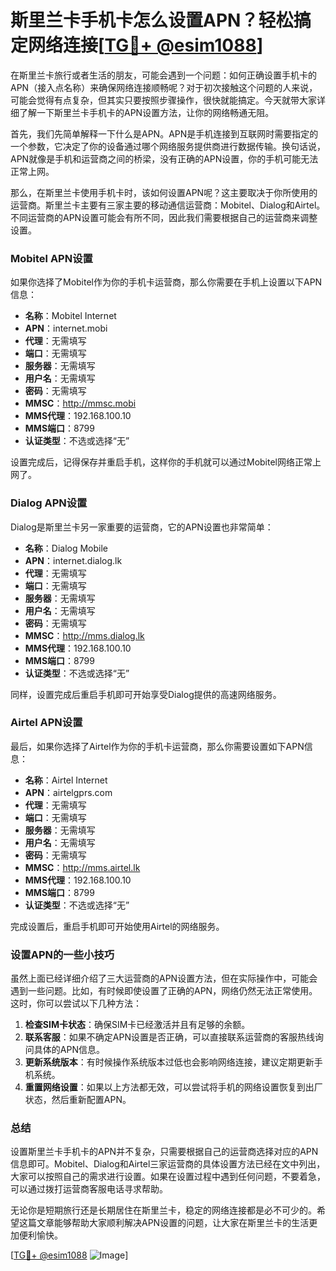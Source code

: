 # 斯里兰卡手机卡怎么设置APN？轻松搞定网络连接[[TG💪+ @esim1088](https://t.me/s/esim1088)]

在斯里兰卡旅行或者生活的朋友，可能会遇到一个问题：如何正确设置手机卡的APN（接入点名称）来确保网络连接顺畅呢？对于初次接触这个问题的人来说，可能会觉得有点复杂，但其实只要按照步骤操作，很快就能搞定。今天就带大家详细了解一下斯里兰卡手机卡的APN设置方法，让你的网络畅通无阻。

首先，我们先简单解释一下什么是APN。APN是手机连接到互联网时需要指定的一个参数，它决定了你的设备通过哪个网络服务提供商进行数据传输。换句话说，APN就像是手机和运营商之间的桥梁，没有正确的APN设置，你的手机可能无法正常上网。

那么，在斯里兰卡使用手机卡时，该如何设置APN呢？这主要取决于你所使用的运营商。斯里兰卡主要有三家主要的移动通信运营商：Mobitel、Dialog和Airtel。不同运营商的APN设置可能会有所不同，因此我们需要根据自己的运营商来调整设置。

### Mobitel APN设置

如果你选择了Mobitel作为你的手机卡运营商，那么你需要在手机上设置以下APN信息：

- **名称**：Mobitel Internet
- **APN**：internet.mobi
- **代理**：无需填写
- **端口**：无需填写
- **服务器**：无需填写
- **用户名**：无需填写
- **密码**：无需填写
- **MMSC**：http://mmsc.mobi
- **MMS代理**：192.168.100.10
- **MMS端口**：8799
- **认证类型**：不选或选择“无”

设置完成后，记得保存并重启手机，这样你的手机就可以通过Mobitel网络正常上网了。

### Dialog APN设置

Dialog是斯里兰卡另一家重要的运营商，它的APN设置也非常简单：

- **名称**：Dialog Mobile
- **APN**：internet.dialog.lk
- **代理**：无需填写
- **端口**：无需填写
- **服务器**：无需填写
- **用户名**：无需填写
- **密码**：无需填写
- **MMSC**：http://mms.dialog.lk
- **MMS代理**：192.168.100.10
- **MMS端口**：8799
- **认证类型**：不选或选择“无”

同样，设置完成后重启手机即可开始享受Dialog提供的高速网络服务。

### Airtel APN设置

最后，如果你选择了Airtel作为你的手机卡运营商，那么你需要设置如下APN信息：

- **名称**：Airtel Internet
- **APN**：airtelgprs.com
- **代理**：无需填写
- **端口**：无需填写
- **服务器**：无需填写
- **用户名**：无需填写
- **密码**：无需填写
- **MMSC**：http://mms.airtel.lk
- **MMS代理**：192.168.100.10
- **MMS端口**：8799
- **认证类型**：不选或选择“无”

完成设置后，重启手机即可开始使用Airtel的网络服务。

### 设置APN的一些小技巧

虽然上面已经详细介绍了三大运营商的APN设置方法，但在实际操作中，可能会遇到一些问题。比如，有时候即使设置了正确的APN，网络仍然无法正常使用。这时，你可以尝试以下几种方法：

1. **检查SIM卡状态**：确保SIM卡已经激活并且有足够的余额。
2. **联系客服**：如果不确定APN设置是否正确，可以直接联系运营商的客服热线询问具体的APN信息。
3. **更新系统版本**：有时候操作系统版本过低也会影响网络连接，建议定期更新手机系统。
4. **重置网络设置**：如果以上方法都无效，可以尝试将手机的网络设置恢复到出厂状态，然后重新配置APN。

### 总结

设置斯里兰卡手机卡的APN并不复杂，只需要根据自己的运营商选择对应的APN信息即可。Mobitel、Dialog和Airtel三家运营商的具体设置方法已经在文中列出，大家可以按照自己的需求进行设置。如果在设置过程中遇到任何问题，不要着急，可以通过拨打运营商客服电话寻求帮助。

无论你是短期旅行还是长期居住在斯里兰卡，稳定的网络连接都是必不可少的。希望这篇文章能够帮助大家顺利解决APN设置的问题，让大家在斯里兰卡的生活更加便利愉快。

[[TG💪+ @esim1088](https://t.me/s/esim1088) ![Image](https://i.postimg.cc/4NQfJmqS/Snipaste-2025-05-13-00-14-12.png)]